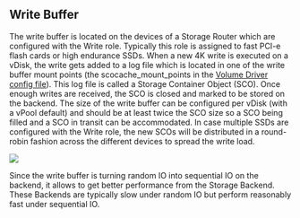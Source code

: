 <a name="writebuffer"></a>
## Write Buffer
The write buffer is located on the devices of a Storage Router which are configured with the Write role. Typically this role is assigned to fast PCI-e flash cards or high endurance SSDs.
When a new 4K write is executed on a vDisk, the write gets added to a log file which is located in one of the write buffer mount points (the scocache_mount_points in the [Volume Driver config file](config.md)). This log file is called a Storage Container Object (SCO). Once enough writes are received, the SCO is closed and marked to be stored on the backend. The size of the write buffer can be configured per vDisk (with a vPool default) and should be at least twice the SCO size so a SCO being filled and a SCO in transit can be accommodated.
In case multiple SSDs are configured with the Write role, the new SCOs will be distributed in a round-robin fashion across the different devices to spread the write load.

![](/Images/write_buffer.png)

Since the write buffer is turning random IO into sequential IO on the backend, it allows to get better performance from the Storage Backend. These Backends are typically slow under random IO but perform reasonably fast under sequential IO.